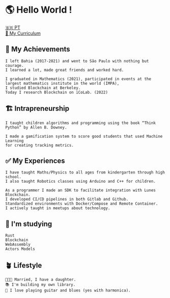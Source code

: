 # 🌎 Hello World !

[🇧🇷 PT](README.md)<br>
[📃 My Curriculum](https://github.com/olivmath/olivmath/raw/main/cv/cv-en.pdf)

## 🏁 My Achievements

```
I left Bahia (2017-2021) and went to São Paulo with nothing but courage.
I learned a lot, made great friends and worked hard.

I graduated in Mathematics (2021), participated in events at the largest mathematics institute in the world (IMPA),
I studied Blockchain at Berkeley.
Today I research Blockchain on iCoLab. (2022)
```

## 🏗 Intrapreneurship

```
I taught children algorithms and programming using the book “Think Python” by Allen B. Downey.

I made a gamification system to score good students that used Machine Learning
for creating tracking metrics.
```

## ✅ My Experiences

```
I have taught Maths/Physics to all ages from kindergarten through high school.
I also taught Robotics classes using Arduino and C++ for children.

As a programmer I made an SDK to facilitate integration with Lunes Blockchain.
I developed CI/CD pipelines in both Gitlab and Github.
Standardized environments with Docker/Compose and Remote Container.
I actively taught in meetups about technology.
```

## 🚀 I'm studying

```
Rust
Blockchain
WebAssembly
Actors Models
```

## 🪴 Lifestyle

```
👨‍👩‍👧 Married, I have a daughter.
📚 I'm building my own library.
🎸 I love playing guitar and blues (yes with harmonica).
```
